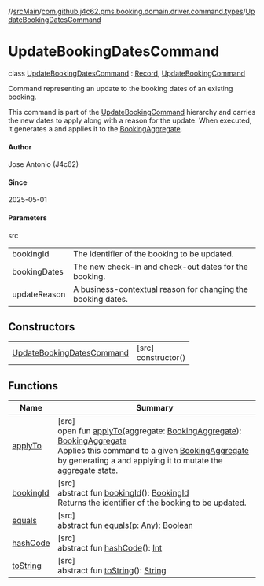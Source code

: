 //[srcMain](../../../index.md)/[com.github.j4c62.pms.booking.domain.driver.command.types](../index.md)/[UpdateBookingDatesCommand](index.md)

# UpdateBookingDatesCommand

class [UpdateBookingDatesCommand](index.md) : [Record](https://docs.oracle.com/javase/8/docs/api/java/lang/Record.html), [UpdateBookingCommand](../-update-booking-command/index.md)

Command representing an update to the booking dates of an existing booking.

This command is part of the [UpdateBookingCommand](../-update-booking-command/index.md) hierarchy and carries the new
dates to apply along with a reason for the update. When executed, it generates a and applies it to
the [BookingAggregate](../../com.github.j4c62.pms.booking.domain.aggregate/-booking-aggregate/index.md).

#### Author

Jose Antonio (J4c62)

#### Since

2025-05-01

#### Parameters

src

|              |                                                              |
|--------------|--------------------------------------------------------------|
| bookingId    | The identifier of the booking to be updated.                 |
| bookingDates | The new check-in and check-out dates for the booking.        |
| updateReason | A business-contextual reason for changing the booking dates. |

## Constructors

|                                                               |                        |
|---------------------------------------------------------------|------------------------|
| [UpdateBookingDatesCommand](-update-booking-dates-command.md) | [src]<br>constructor() |

## Functions

| Name                                                                                                                            | Summary                                                                                                                                                                                                                                                                                                                                                                                                                                                              |
|---------------------------------------------------------------------------------------------------------------------------------|----------------------------------------------------------------------------------------------------------------------------------------------------------------------------------------------------------------------------------------------------------------------------------------------------------------------------------------------------------------------------------------------------------------------------------------------------------------------|
| [applyTo](apply-to.md)                                                                                                          | [src]<br>open fun [applyTo](apply-to.md)(aggregate: [BookingAggregate](../../com.github.j4c62.pms.booking.domain.aggregate/-booking-aggregate/index.md)): [BookingAggregate](../../com.github.j4c62.pms.booking.domain.aggregate/-booking-aggregate/index.md)<br>Applies this command to a given [BookingAggregate](../../com.github.j4c62.pms.booking.domain.aggregate/-booking-aggregate/index.md) by generating a  and applying it to mutate the aggregate state. |
| [bookingId](../-update-booking-command/booking-id.md)                                                                           | [src]<br>abstract fun [bookingId](../-update-booking-command/booking-id.md)(): [BookingId](../../com.github.j4c62.pms.booking.domain.aggregate.vo/-booking-id/index.md)<br>Returns the identifier of the booking to be updated.                                                                                                                                                                                                                                      |
| [equals](../../com.github.j4c62.pms.booking.domain.aggregate/-booking-aggregate/index.md#-1797860926%2FFunctions%2F-748457715)  | [src]<br>abstract fun [equals](../../com.github.j4c62.pms.booking.domain.aggregate/-booking-aggregate/index.md#-1797860926%2FFunctions%2F-748457715)(p: [Any](https://kotlinlang.org/api/core/kotlin-stdlib/kotlin/-any/index.html)): [Boolean](https://kotlinlang.org/api/core/kotlin-stdlib/kotlin/-boolean/index.html)                                                                                                                                            |
| [hashCode](../../com.github.j4c62.pms.booking.domain.aggregate/-booking-aggregate/index.md#1761002009%2FFunctions%2F-748457715) | [src]<br>abstract fun [hashCode](../../com.github.j4c62.pms.booking.domain.aggregate/-booking-aggregate/index.md#1761002009%2FFunctions%2F-748457715)(): [Int](https://kotlinlang.org/api/core/kotlin-stdlib/kotlin/-int/index.html)                                                                                                                                                                                                                                 |
| [toString](../../com.github.j4c62.pms.booking.domain.aggregate/-booking-aggregate/index.md#1582835944%2FFunctions%2F-748457715) | [src]<br>abstract fun [toString](../../com.github.j4c62.pms.booking.domain.aggregate/-booking-aggregate/index.md#1582835944%2FFunctions%2F-748457715)(): [String](https://docs.oracle.com/javase/8/docs/api/java/lang/String.html)                                                                                                                                                                                                                                   |